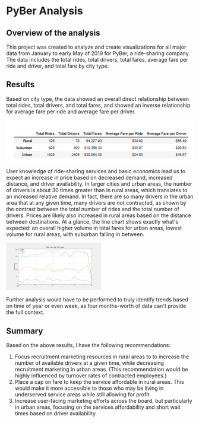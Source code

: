 # PyBer Analysis

## Overview of the analysis

This project was created to analyze and create visualizations for all major data from January to early May of 2019 for PyBer, a ride-sharing company. The data includes the total rides, total drivers, total fares, average fare per ride and driver, and total fare by city type. 

## Results

Based  on city type, the data showed an overall direct relationship between total rides, total drivers, and total fares, and showed an inverse relationship for average fare per ride and average fare per driver. 

<img src="Analysis\summary_data.PNG">

User knowledge of ride-sharing services and basic economics lead us to expect an increase in price based on decreased demand, increased distance, and driver availability. In larger cities and urban areas, the number of drivers is about 30 times greater than in rural areas, which translates to an increased relative demand. In fact, there are so many drivers in the urban area that at any given time, many drivers are not contracted, as shown by the contrast between the total number of rides and the total number of drivers. Prices are likely also increased in rural areas based on the distance between destinations. At a glance, the line chart shows exactly what's expected: an overall higher volume in total fares for urban areas, lowest volume for rural areas, with suburban falling in between. 

<img src="Analysis\fig8.png" style="zoom:25%;" />

Further analysis would have to be performed to truly identify trends based on time of year or even week, as four months-worth of data can't provide the full context. 

## Summary

Based on the above results, I have the following recommendations:

1. Focus recruitment marketing resources in rural areas to to increase the number of available drivers at a given time, while decreasing recruitment marketing in urban areas. (This recommendation would be highly influenced by turnover rates of contracted employees.)
2. Place a cap on fare to keep the service affordable in rural areas. This would make it more accessible to those who may be living in underserved service areas while still allowing for profit. 
3. Increase user-facing marketing efforts across the board, but particularly in urban areas, focusing on the services affordability and short wait times based on driver availability. 

